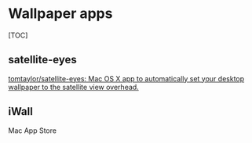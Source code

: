 # Wallpaper apps

[TOC]

## satellite-eyes

[tomtaylor/satellite-eyes: Mac OS X app to automatically set your desktop wallpaper to the satellite view overhead.](https://github.com/tomtaylor/satellite-eyes)

## iWall

Mac App Store

